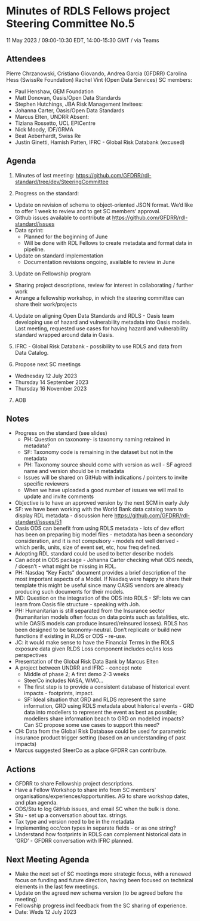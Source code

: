 # Minutes of RDLS Fellows project Steering Committee No.5

11 May 2023 / 09:00-10:30 EDT, 14:00-15:30 GMT / via Teams

## Attendees

Pierre Chrzanowski, Cristiano Giovando, Andrea Garcia (GFDRR) 
Carolina Hess (SwissRe Foundation)
Rachel Vint (Open Data Services)
SC members: 
- Paul Henshaw, GEM Foundation
- Matt Donovan, Oasis/Open Data Standards
- Stephen Hutchings, JBA Risk Management
Invitees:
- Johanna Carter, Oasis/Open Data Standards
- Marcus Elten, UNDRR
Absent:
- Tiziana Rossetto, UCL EPICentre
- Nick Moody, IDF/GRMA
- Beat Aeberhardt, Swiss Re
- Justin Ginetti, Hamish Patten, IFRC - Global Risk Databank (excused)

## Agenda

1.  Minutes of last meeting: https://github.com/GFDRR/rdl-standard/tree/dev/SteeringCommittee 
  
2.  Progress on the standard:
  * Update on revision of schema to object-oriented JSON format. We’d like to offer 1 week to review and to get SC members’ approval.
  * Github issues available to contribute at https://github.com/GFDRR/rdl-standard/issues
  * Data sprint:
    * Planned for the beginning of June
    * Will be done with RDL Fellows to create metadata and format data in pipeline.
  * Update on standard implementation
    * Documentation revisions ongoing, available to review in June

3.  Update on Fellowship program
  * Sharing project descriptions, review for interest in collaborating / further work
  * Arrange a fellowship workshop, in which the steering committee can share their work/projects

4.  Update on aligning Open Data Standards and RDLS - Oasis team developing use of hazard and vulnerability metadata into Oasis models. Last meeting, requested use cases for having hazard and vulnerability standard wrapped around data in Oasis.

5.  IFRC - Global Risk Databank - possibility to use RDLS and data from Data Catalog.

6.  Propose next SC meetings
  * Wednesday 12 July 2023
  * Thursday 14 September 2023
  * Thursday 16 November 2023

7.  AOB

## Notes

- Progress on the standard (see slides)
  - PH: Question on taxonomy- is taxonomy naming retained in metadata?
  - SF: Taxonomy code is remaining in the dataset but not in the metadata
  - PH: Taxonomy source should come with version as well - SF agreed name and version should be in metadata
  - Issues will be shared on GitHub with indications / pointers to invite specific reviewers
  - When we have uploaded a good number of issues we will mail to update and invite comments
- Objective is to have an approved version by the next SCM in early July
- SF: we have been working with the World Bank data catalog team to display RDL metadata - discussion here https://github.com/GFDRR/rdl-standard/issues/51 
- Oasis ODS can benefit from using RDLS metadata - lots of dev effort has been on preparing big model files - metadata has been a secondary consideration, and it is not compulsory - models not well derived - which perils, units, size of event set, etc, how freq defined.
- Adopting RDL standard could be used to better describe models
- Can adopt in ODS package - Johanna Carter checking what ODS needs, / doesn’t - what might be missing in RDL.
- PH: Nasdaq “Key Facts” document provides a brief description of the most important aspects of a Model.  If Nasdaq were happy to share their template this might be useful since many OASIS vendors are already producing such documents for their models.
- MD: Question on the integration of the ODS into RDLS - SF: lots we can learn from Oasis file structure - speaking with Joh.
- PH: Humanitarian is still separated from the Insurance sector (humanitarian models often focus on data points such as fatalities, etc. while OASIS models can produce insured/reinsured losses).  RDLS has been designed to be taxonomy-neutral. Don’t replicate or build new functions if existing in RLDS or ODS - re-use.
- JC: it would make sense to have the Financial Terms in the RDLS exposure data given RLDS Loss component includes ec/ins loss perspectives
- Presentation of the Global Risk Data Bank by Marcus Elten
- A project between UNDRR and IFRC - concept note
  - Middle of phase 2; A first demo 2-3 weeks
  - SteerCo includes NASA, WMO…
  - The first step is to provide a consistent database of historical event impacts - footprints, impact. 
  - SF: Ideal situation that GRD and RLDS represent the same information, GRD using RDLS metadata about historical events - GRD data into modellers to represent the event as best as possible; modellers share information beach to GRD on modelled impacts? Can SC propose some use cases to support this need?
- CH: Data from the Global Risk Database could be used for parametric insurance product trigger setting (based on an understanding of past impacts)
- Marcus suggested SteerCo as a place GFDRR can contribute.

## Actions
- GFDRR to share Fellowship project descriptions.
- Have a Fellow Workshop to share info from SC members' organisations/experiences/opportunities. AG to share workshop dates, and plan agenda.
- ODS/Stu to log GitHub issues, and email SC when the bulk is done.
- Stu - set up a conversation about tax. strings. 
- Tax type and version need to be in the metadata
- Implementing occ/con types in separate fields - or as one string?
- Understand how footprints in RDLS can complement historical data in ‘GRD’ - GFDRR conversation with IFRC planned.
## Next Meeting Agenda
- Make the next set of SC meetings more strategic focus, with a renewed focus on funding and future direction, having been focused on technical elements in the last few meetings.
- Update on the agreed new schema version (to be agreed before the meeting)
- Fellowship progress incl feedback from the SC sharing of experience.
- Date: Weds 12 July 2023

